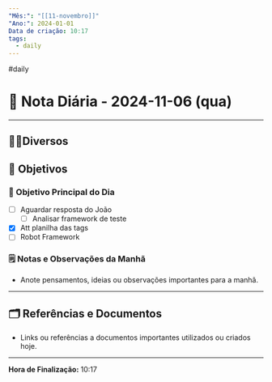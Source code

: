 ```yaml
---
"Mês:": "[[11-novembro]]"
"Ano:": 2024-01-01
Data de criação: 10:17
tags:
  - daily
---
```

#daily
# 📅 Nota Diária - 2024-11-06 (qua)
---
## 🤝🏻Diversos

## 🌄 Objetivos
### 🎯 Objetivo Principal do Dia
- [ ] Aguardar resposta do João
	- [ ] Analisar framework de teste
- [x] Att planilha das tags 
- [ ] Robot Framework

### 🗒️ Notas e Observações da Manhã
- Anote pensamentos, ideias ou observações importantes para a manhã.
---
## 🗂️ Referências e Documentos
- Links ou referências a documentos importantes utilizados ou criados hoje.

---

**Hora de Finalização:** 10:17

